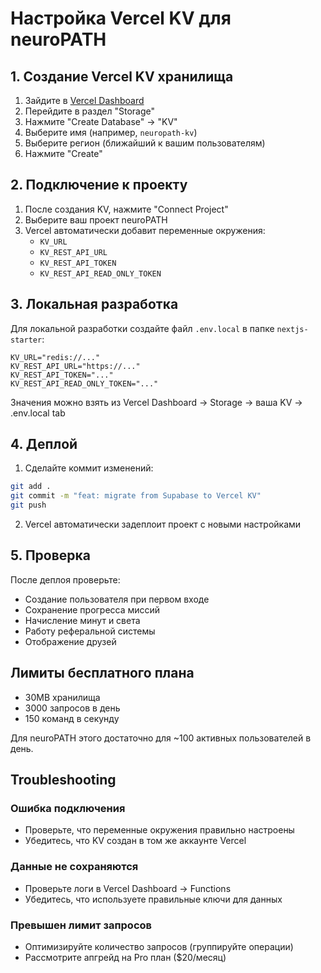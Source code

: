 # Настройка Vercel KV для neuroPATH

## 1. Создание Vercel KV хранилища

1. Зайдите в [Vercel Dashboard](https://vercel.com/dashboard)
2. Перейдите в раздел "Storage"
3. Нажмите "Create Database" → "KV"
4. Выберите имя (например, `neuropath-kv`)
5. Выберите регион (ближайший к вашим пользователям)
6. Нажмите "Create"

## 2. Подключение к проекту

1. После создания KV, нажмите "Connect Project"
2. Выберите ваш проект neuroPATH
3. Vercel автоматически добавит переменные окружения:
   - `KV_URL`
   - `KV_REST_API_URL`
   - `KV_REST_API_TOKEN`
   - `KV_REST_API_READ_ONLY_TOKEN`

## 3. Локальная разработка

Для локальной разработки создайте файл `.env.local` в папке `nextjs-starter`:

```env
KV_URL="redis://..."
KV_REST_API_URL="https://..."
KV_REST_API_TOKEN="..."
KV_REST_API_READ_ONLY_TOKEN="..."
```

Значения можно взять из Vercel Dashboard → Storage → ваша KV → .env.local tab

## 4. Деплой

1. Сделайте коммит изменений:
```bash
git add .
git commit -m "feat: migrate from Supabase to Vercel KV"
git push
```

2. Vercel автоматически задеплоит проект с новыми настройками

## 5. Проверка

После деплоя проверьте:
- Создание пользователя при первом входе
- Сохранение прогресса миссий
- Начисление минут и света
- Работу реферальной системы
- Отображение друзей

## Лимиты бесплатного плана

- 30MB хранилища
- 3000 запросов в день
- 150 команд в секунду

Для neuroPATH этого достаточно для ~100 активных пользователей в день.

## Troubleshooting

### Ошибка подключения
- Проверьте, что переменные окружения правильно настроены
- Убедитесь, что KV создан в том же аккаунте Vercel

### Данные не сохраняются
- Проверьте логи в Vercel Dashboard → Functions
- Убедитесь, что используете правильные ключи для данных

### Превышен лимит запросов
- Оптимизируйте количество запросов (группируйте операции)
- Рассмотрите апгрейд на Pro план ($20/месяц) 